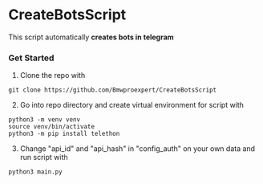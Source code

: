 # CreateBotsScript
This script automatically **creates bots in telegram**
### Get Started
1. Clone the repo with
```console
git clone https://github.com/Bmwproexpert/CreateBotsScript
```
2. Go into repo directory and create virtual environment for script with
```console
python3 -m venv venv
source venv/bin/activate
python3 -m pip install telethon
```
3. Change "api_id" and "api_hash" in "config_auth" on your own data and run script with
```console
python3 main.py
```
